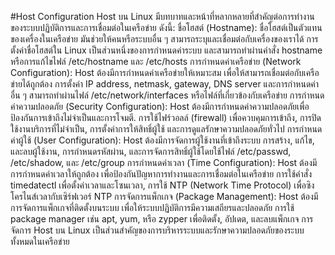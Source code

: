 #Host Configuration
Host บน Linux มีบทบาทและหน้าที่หลากหลายที่สำคัญต่อการทำงานของระบบปฏิบัติการและการเชื่อมต่อในเครือข่าย ดังนี้:
ชื่อโฮสต์ (Hostname):
ชื่อโฮสต์เป็นตัวแทนของเครื่องในเครือข่าย มันช่วยให้คนหรือระบบอื่น ๆ สามารถระบุและเชื่อมต่อกับเครื่องของเราได้
การตั้งค่าชื่อโฮสต์ใน Linux เป็นส่วนหนึ่งของการกำหนดค่าระบบ และสามารถทำผ่านคำสั่ง hostname หรือการแก้ไขไฟล์ /etc/hostname และ /etc/hosts
การกำหนดค่าเครือข่าย (Network Configuration):
Host ต้องมีการกำหนดค่าเครือข่ายให้เหมาะสม เพื่อให้สามารถเชื่อมต่อกับเครือข่ายได้ถูกต้อง
การตั้งค่า IP address, netmask, gateway, DNS server และการกำหนดค่าอื่น ๆ สามารถทำผ่านไฟล์ /etc/network/interfaces หรือไฟล์ที่เกี่ยวข้องกับเครือข่าย
การกำหนดค่าความปลอดภัย (Security Configuration):
Host ต้องมีการกำหนดค่าความปลอดภัยเพื่อป้องกันการเข้าถึงไม่จำเป็นและการโจมตี.
การใช้ไฟร์วอลล์ (firewall) เพื่อควบคุมการเข้าถึง, การปิดใช้งานบริการที่ไม่จำเป็น, การตั้งค่าการให้สิทธิ์ผู้ใช้ และการดูแลรักษาความปลอดภัยทั่วไป
การกำหนดค่าผู้ใช้ (User Configuration):
Host ต้องมีการจัดการผู้ใช้งานที่เข้าถึงระบบ
การสร้าง, แก้ไข, และลบผู้ใช้งาน, การกำหนดรหัสผ่าน, และการจัดการสิทธิ์ผู้ใช้โดยใช้ไฟล์ /etc/passwd, /etc/shadow, และ /etc/group
การกำหนดค่าเวลา (Time Configuration):
Host ต้องมีการกำหนดค่าเวลาให้ถูกต้อง เพื่อป้องกันปัญหาการทำงานและการเชื่อมต่อในเครือข่าย
การใช้คำสั่ง timedatectl เพื่อตั้งค่าเวลาและโซนเวลา, การใช้ NTP (Network Time Protocol) เพื่อซิงโครไนส์เวลากับเซิร์ฟเวอร์ NTP
การจัดการแพ็กเกจ (Package Management):
Host ต้องมีการจัดการแพ็กเกจที่ติดตั้งบนระบบ เพื่อให้ระบบปฏิบัติการมีความเสถียรและปลอดภัย
การใช้ package manager เช่น apt, yum, หรือ zypper เพื่อติดตั้ง, อัปเดต, และลบแพ็กเกจ
การจัดการ Host บน Linux เป็นส่วนสำคัญของการบริหารระบบและรักษาความปลอดภัยของระบบทั้งหมดในเครือข่าย

